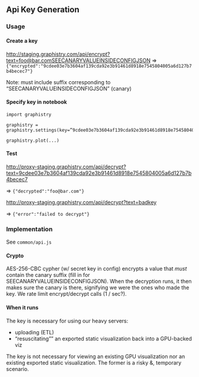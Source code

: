 ## Api Key Generation

### Usage

#### Create a key

http://staging.graphistry.com/api/encrypt?text=foo@bar.comSEECANARYVALUEINSIDECONFIGJSON
=>
`{"encrypted":"9cdee03e7b3604af139cda92e3b91461d8918e7545804005a6d127b7b4becec7"}`

Note: must include suffix corresponding to “SEECANARYVALUEINSIDECONFIGJSON” (canary)

#### Specify key in notebook

```
import graphistry

graphistry = graphistry.settings(key=”9cdee03e7b3604af139cda92e3b91461d8918e7545804005a6d127b7b4becec7")

graphistry.plot(...)
```

#### Test

http://proxy-staging.graphistry.com/api/decrypt?text=9cdee03e7b3604af139cda92e3b91461d8918e7545804005a6d127b7b4becec7

=> `{"decrypted":"foo@bar.com"}`

http://proxy-staging.graphistry.com/api/decrypt?text=badkey

=> `{"error":"failed to decrypt"}`

### Implementation

See `common/api.js`

#### Crypto

AES-256-CBC cypher (w/ secret key in config) encrypts a value that *must* contain the canary suffix (fill in for SEECANARYVALUEINSIDECONFIGJSON). When the decryption runs, it then makes sure the canary is there, signifying we were the ones who made the key. We rate limit encrypt/decrypt calls (1 / sec?).

#### When it runs

The key is necessary for using our heavy servers:
* uploading (ETL)
* “resuscitating”” an exported static visualization back into a GPU-backed viz

The key is not necessary for viewing an existing GPU visualization nor an existing exported static visualization. The former is a risky &, temporary scenario.



